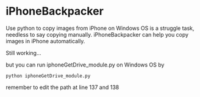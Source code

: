 # iPhoneBackpacker
Use python to copy images from iPhone on Windows OS is a struggle task, needless to say copying manually. iPhoneBackpacker can help you copy images in iPhone automatically.  
  
Still working...
  
but you can run iphoneGetDrive_module.py on Windows OS by  
```
python iphoneGetDrive_module.py
```
remember to edit the path at line 137 and 138 
